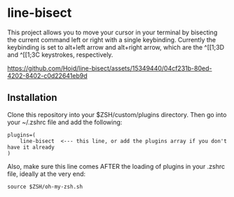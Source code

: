 # line-bisect

This project allows you to move your cursor in your terminal by bisecting the current command left or right with a single keybinding. Currently the keybinding is set to alt+left arrow and alt+right arrow, which are the ^[[1;3D and ^[[1;3C keystrokes, respectively.

https://github.com/Hoid/line-bisect/assets/15349440/04cf231b-80ed-4202-8402-c0d22641eb9d

## Installation

Clone this repository into your $ZSH/custom/plugins directory. Then go into your ~/.zshrc file and add the following:

```
plugins=(
    line-bisect  <--- this line, or add the plugins array if you don't have it already
)
```

Also, make sure this line comes AFTER the loading of plugins in your .zshrc file, ideally at the very end:

```
source $ZSH/oh-my-zsh.sh
```



